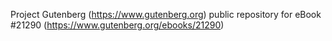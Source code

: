 Project Gutenberg (https://www.gutenberg.org) public repository for eBook #21290 (https://www.gutenberg.org/ebooks/21290)
